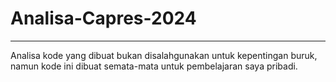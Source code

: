 # Analisa-Capres-2024
----------------------------------------------------------------------------
Analisa kode yang dibuat bukan disalahgunakan untuk kepentingan buruk, namun kode ini dibuat semata-mata untuk pembelajaran saya pribadi.

